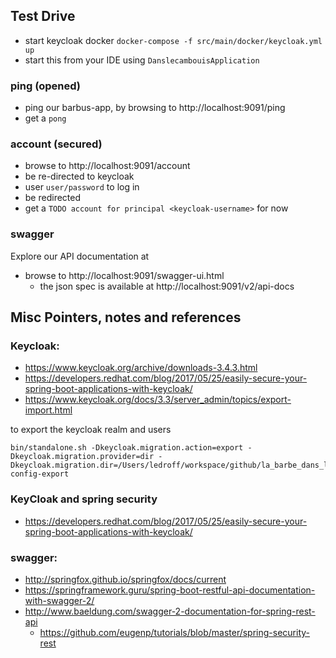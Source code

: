 

## Test Drive

* start keycloak docker `docker-compose -f src/main/docker/keycloak.yml up`
* start this from your IDE using `DanslecambouisApplication`


### ping (opened)

* ping our barbus-app, by browsing to http://localhost:9091/ping
* get a `pong`

### account (secured)

* browse to http://localhost:9091/account
* be re-directed to keycloak
* user `user/password` to log in
* be redirected
* get a `TODO account for principal <keycloak-username>` for now

### swagger

Explore our API documentation at
* browse to http://localhost:9091/swagger-ui.html
  * the json spec is available at http://localhost:9091/v2/api-docs


## Misc Pointers, notes and references

### Keycloak:

* https://www.keycloak.org/archive/downloads-3.4.3.html
* https://developers.redhat.com/blog/2017/05/25/easily-secure-your-spring-boot-applications-with-keycloak/
* https://www.keycloak.org/docs/3.3/server_admin/topics/export-import.html

to export the keycloak realm and users

    bin/standalone.sh -Dkeycloak.migration.action=export -Dkeycloak.migration.provider=dir -Dkeycloak.migration.dir=/Users/ledroff/workspace/github/la_barbe_dans_le_cambouis/danslecambouis/src/main/docker/realm-config-export

### KeyCloak and spring security

* https://developers.redhat.com/blog/2017/05/25/easily-secure-your-spring-boot-applications-with-keycloak/

### swagger:

* http://springfox.github.io/springfox/docs/current
* https://springframework.guru/spring-boot-restful-api-documentation-with-swagger-2/
* http://www.baeldung.com/swagger-2-documentation-for-spring-rest-api
  * https://github.com/eugenp/tutorials/blob/master/spring-security-rest
